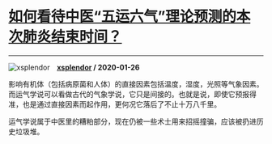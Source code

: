 # [如何看待中医“五运六气”理论预测的本次肺炎结束时间？](https://www.zhihu.com/answer/985827075)

------------------------------------------------------------------------

![xsplendor](https://pic4.zhimg.com/da8e974dc.jpg?source=1940ef5c "xsplendor")&emsp;**[xsplendor](https://www.zhihu.com/people/guanghua-xu) / 2020-01-26**

影响有机体（包括病原菌和人体）的直接因素包括温度，湿度，光照等气象因素。而运气学说可以看做古代的气象学说，它只是间接的。也就是说，即使它预报得准，也是通过直接因素而起作用，更何况它落后了不止十万八千里。

运气学说属于中医里的糟粕部分，现在仍被一些术士用来招摇撞骗，应该被扔进历史垃圾堆。



